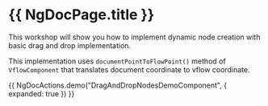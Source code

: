 # {{ NgDocPage.title }}

This workshop will show you how to implement dynamic node creation with basic drag and drop implementation.

This implementation uses `documentPointToFlowPoint()` method of `VflowComponent` that translates document coordinate to vflow coordinate.

{{ NgDocActions.demo("DragAndDropNodesDemoComponent", { expanded: true }) }}
